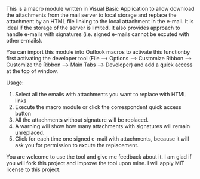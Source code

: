 This is a macro module written in Visual Basic Application to allow download the attachments from the mail server to local storage and replace the attachment by an HTML file linking to the local attachment in the e-mail. 
It is ideal if the storage of the server is limited. It also provides approach to handle e-mails with signatures (i.e. signed e-mails cannot be excuted with other e-mails).

You can import this module into Outlook macros to activate this functionby first activating the developer tool (File --> Options --> Customize Ribbon --> Customize the Ribbon --> Main Tabs --> Developer) and add a quick access at the top of window.

Usage:
1. Select all the emails with attachments you want to replace with HTML links
2. Execute the macro module or click the correspondent quick access button
3. All the attachments without signature will be replaced.
4. A warning will show how many attachments with signatures will remain unreplaced.
5. Click for each time one signed e-mail with attachments, because it will ask you for permission to excute the replacement.

You are welcome to use the tool and give me feedback about it. I am glad if you will fork this project and improve the tool upon mine. I will apply MIT license to this project.
